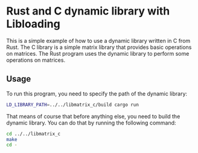 # Rust and C dynamic library with Libloading

This is a simple example of how to use a dynamic library written in C from Rust. The C library is a simple matrix library that provides basic operations on matrices. The Rust program uses the dynamic library to perform some operations on matrices.

## Usage

To run this program, you need to specify the path of the dynamic library:

```bash
LD_LIBRARY_PATH=../../libmatrix_c/build cargo run
```

That means of course that before anything else, you need to build the dynamic library. You can do that by running the following command:

```bash
cd ../../libmatrix_c
make
cd -
```

